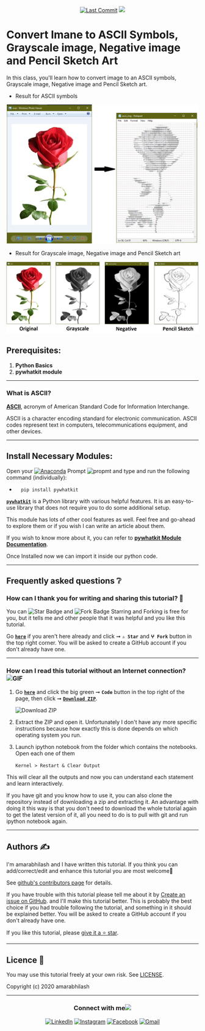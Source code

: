 <p align="center"> 
<a href="https://github.com/amarabhilash"><img src="https://img.shields.io/static/v1?logo=github&label=maintainer&message=amarabhilash&color=ff3300" alt="Last Commit"/></a> 
<a href="https://hits.seeyoufarm.com"><img src="https://hits.seeyoufarm.com/api/count/incr/badge.svg?url=https%3A%2F%2Fgithub.com%2Famarabhilash%2Ftree/main/009_Convert_image_to_ASCII&count_bg=%231DC92C&title_bg=%23555555&icon=&icon_color=%23E7E7E7&title=views&edge_flat=false"/></a>
</p> 
<!--<img src="https://badges.pufler.dev/contributors/amarabhilash/01_Python_Introduction?size=50&padding=5&bots=true" alt="amarabhilash"/>-->
 
 
# Convert Imane to ASCII Symbols, Grayscale image, Negative image and Pencil Sketch Art 

In this class, you'll learn how to convert image to an ASCII symbols, Grayscale image, Negative image and Pencil Sketch art.    

- Result for ASCII symbols
<p align="center">  
 <img src="result.png" width="550"/>
</p> 

- Result for Grayscale image, Negative image and Pencil Sketch art
<p align="center">  
 <img src="result2.png" width="900"/>
</p> 


## Prerequisites:

1.  <b> Python Basics </b>
2.  <b> pywhatkit module </b>

---

### What is ASCII?

**[ASCII](https://en.wikipedia.org/wiki/ASCII)**, acronym of American Standard Code for Information Interchange.

ASCII is a character encoding standard for electronic communication. ASCII codes represent text in computers, telecommunications equipment, and other devices.


---

## Install Necessary Modules:

Open your [![Anaconda](https://img.shields.io/badge/Anaconda-342B029.svg?&style=flate&logo=anaconda&logoColor=white)](https://www.anaconda.com/products/individual) Prompt <img alt="propmt" src="https://img.shields.io/badge/-__-000000?style=flat-square&logo=Plex&logoColor=white"> and type and run the following command (individually):

 -       pip install pywhatkit  
 
 
**[`pywhatkit`](https://pypi.org/project/pywhatkit/)** is a Python library with various helpful features. It is an easy-to-use library that does not require you to do some additional setup.

This module has lots of other cool features as well. Feel free and go-ahead to explore them or if you wish I can write an article about them.

If you wish to know more about it, you can refer to **[pywhatkit Module Documentation](https://github.com/Ankit404butfound/PyWhatKit)**.

Once Installed now we can import it inside our python code.

---

## Frequently asked questions ❔

### How can I thank you for writing and sharing this tutorial? 🌷

You can <img src="https://img.shields.io/static/v1?label=%E2%AD%90 Star &message=if%20useful&style=style=flat&color=blue" alt="Star Badge"/> and <img src="https://img.shields.io/static/v1?label=%E2%B5%96 Fork &message=if%20useful&style=style=flat&color=blue" alt="Fork Badge"/> Starring and Forking is free for you, but it tells me and other people that it was helpful and you like this tutorial.

Go [**`here`**](https://github.com/amarabhilash/91_Python_Mini_Projects) if you aren't here already and click ➞ **`✰ Star`** and **`ⵖ Fork`** button in the top right corner. You will be asked to create a GitHub account if you don't already have one.

---

### How can I read this tutorial without an Internet connection? <img alt="GIF" src="https://github.com/TheDudeThatCode/TheDudeThatCode/blob/master/Assets/hmm.gif" width="20vw" />

1. Go [**`here`**](https://github.com/amarabhilash/91_Python_Mini_Projects) and click the big green ➞ **`Code`** button in the top right of the page, then click ➞ [**`Download ZIP`**](https://github.com/amarabhilash/91_Python_Mini_Projects/archive/refs/heads/main.zip).

    ![Download ZIP](https://github.com/amarabhilash/91_Python_Mini_Projects/blob/main/img/dnld_rep.png)

2. Extract the ZIP and open it. Unfortunately I don't have any more specific instructions because how exactly this is done depends on which operating system you run.
    
3. Launch ipython notebook from the folder which contains the notebooks. Open each one of them
  
    `Kernel > Restart & Clear Output`
    
This will clear all the outputs and now you can understand each statement and learn interactively.

If you have git and you know how to use it, you can also clone the repository instead of downloading a zip and extracting it. An advantage with doing it this way is that you don't need to download the whole tutorial again to get the latest version of it, all you need to do is to pull with git and run ipython notebook again.

---

## Authors ✍️

I'm amarabhilash and I have written this tutorial. If you think you can add/correct/edit and enhance this tutorial you are most welcome🙏

See [github's contributors page](https://github.com/amarabhilash/91_Python_Mini_Projects/graphs/contributors) for details.

If you have trouble with this tutorial please tell me about it by [Create an issue on GitHub](https://github.com/amarabhilash/91_Python_Mini_Projects/issues/new). and I'll make this tutorial better. This is probably the best choice if you had trouble following the tutorial, and something in it should be explained better. You will be asked to create a GitHub account if you don't already have one.

If you like this tutorial, please [give it a ⭐ star](https://github.com/amarabhilash/91_Python_Mini_Projects).

---

## Licence 📜

You may use this tutorial freely at your own risk. See [LICENSE](https://github.com/amarabhilash/91_Python_Mini_Projects/blob/main/LICENSE).

Copyright (c) 2020 amarabhilash

---

<div align="center">
<h3> Connect with me<a href="https://gifyu.com/image/Zy2f"><img src="https://github.com/amarabhilash/amarabhilash/blob/main/Handshake.gif" width="50px"></a>
</h3> 
<p align="center">
    <a href="https://www.linkedin.com/in/amarabhilash" target="_blank"><img alt="LinkedIn" width="25px" src="https://github.com/TheDudeThatCode/TheDudeThatCode/blob/master/Assets/Linkedin.svg"></a>
    <a href="https://www.instagram.com/amarabhilash" target="_blank"><img alt="Instagram" width="25px" src="https://github.com/TheDudeThatCode/TheDudeThatCode/blob/master/Assets/Instagram.svg"></a>
    <a href="https://www.facebook.com/amarabhilash" target="_blank"><img alt="Facebook" width="25px" src="https://upload.wikimedia.org/wikipedia/commons/5/51/Facebook_f_logo_%282019%29.svg"></a>
    <a href="mailto:amarabhilashsamanta@gmail.com" target="_blank"><img alt="Gmail" width="25px" src="https://github.com/TheDudeThatCode/TheDudeThatCode/blob/master/Assets/Gmail.svg"></a> 
</p> 
